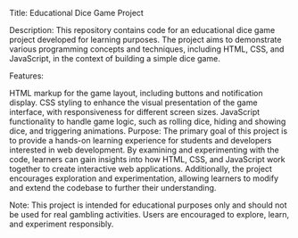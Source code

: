 Title: Educational Dice Game Project

Description:
This repository contains code for an educational dice game project developed for learning purposes. The project aims to demonstrate various programming concepts and techniques, including HTML, CSS, and JavaScript, in the context of building a simple dice game.

Features:

HTML markup for the game layout, including buttons and notification display.
CSS styling to enhance the visual presentation of the game interface, with responsiveness for different screen sizes.
JavaScript functionality to handle game logic, such as rolling dice, hiding and showing dice, and triggering animations.
Purpose:
The primary goal of this project is to provide a hands-on learning experience for students and developers interested in web development. By examining and experimenting with the code, learners can gain insights into how HTML, CSS, and JavaScript work together to create interactive web applications. Additionally, the project encourages exploration and experimentation, allowing learners to modify and extend the codebase to further their understanding.

Note: This project is intended for educational purposes only and should not be used for real gambling activities. Users are encouraged to explore, learn, and experiment responsibly.
